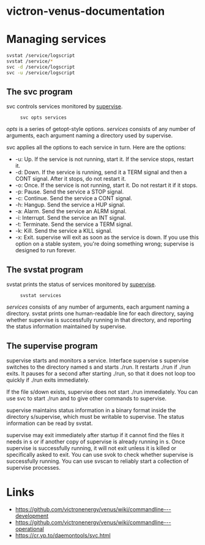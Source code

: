 # victron-venus-documentation

# Managing services

```bash
svstat /service/logscript
svstat /service/*
svc -d /service/logscript
svc -u /service/logscript
```

## The svc program

svc controls services monitored by [supervise](https://cr.yp.to/daemontools/svc.htmlsupervise.html).

```
     svc opts services

```

_opts_ is a series of getopt-style options. _services_ consists of any number of arguments, each argument naming a directory used by supervise.

svc applies all the options to each service in turn. Here are the options:

-   \-u: Up. If the service is not running, start it. If the service stops, restart it.
-   \-d: Down. If the service is running, send it a TERM signal and then a CONT signal. After it stops, do not restart it.
-   \-o: Once. If the service is not running, start it. Do not restart it if it stops.
-   \-p: Pause. Send the service a STOP signal.
-   \-c: Continue. Send the service a CONT signal.
-   \-h: Hangup. Send the service a HUP signal.
-   \-a: Alarm. Send the service an ALRM signal.
-   \-i: Interrupt. Send the service an INT signal.
-   \-t: Terminate. Send the service a TERM signal.
-   \-k: Kill. Send the service a KILL signal.
-   \-x: Exit. supervise will exit as soon as the service is down. If you use this option on a stable system, you're doing something wrong; supervise is designed to run forever.

## The svstat program

svstat prints the status of services monitored by [supervise](https://cr.yp.to/daemontools/svstat.htmlsupervise.html).

```
     svstat services

```

_services_ consists of any number of arguments, each argument naming a directory. svstat prints one human-readable line for each directory, saying whether supervise is successfully running in that directory, and reporting the status information maintained by supervise.

## The supervise program
supervise starts and monitors a service.
Interface
     supervise s
supervise switches to the directory named s and starts ./run. It restarts ./run if ./run exits. It pauses for a second after starting ./run, so that it does not loop too quickly if ./run exits immediately.

If the file s/down exists, supervise does not start ./run immediately. You can use svc to start ./run and to give other commands to supervise.

supervise maintains status information in a binary format inside the directory s/supervise, which must be writable to supervise. The status information can be read by svstat.

supervise may exit immediately after startup if it cannot find the files it needs in s or if another copy of supervise is already running in s. Once supervise is successfully running, it will not exit unless it is killed or specifically asked to exit. You can use svok to check whether supervise is successfully running. You can use svscan to reliably start a collection of supervise processes.

# Links

- https://github.com/victronenergy/venus/wiki/commandline---development
- https://github.com/victronenergy/venus/wiki/commandline---operational
- https://cr.yp.to/daemontools/svc.html


